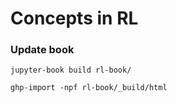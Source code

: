 # Concepts in RL

### Update book
```
jupyter-book build rl-book/
```

```
ghp-import -npf rl-book/_build/html
```